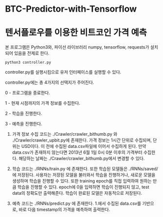 # BTC-Predictor-with-Tensorflow
# 텐서플로우를 이용한 비트코인 가격 예측

본 프로그램은 Python3와, 파이선 라이브러리 numpy, tensorflow, requests가 설치되어 있음을 전제로 한다.

    python3 controller.py

controller.py를 실행시킴으로 유저 인터페이스를 실행할 수 있다.

controller.py에는 총 4가지의 선택지가 주어진다.

0 - 프로그램을 종료한다.

1 - 현재 시점까지의 가격 정보를 수집한다.

2 - 학습을 진행한다.

3 - 예측을 진행한다.

1. 가격 정보 수집
코드는 ./Crawler/crawler_bithumb.py 와 ./Crawler/crawler_upbit.py에 존재한다. 가격 정보는 1시간 단위로 수집되며, 단위는 USD이다. 이 전에 수집된 data.csv파일에 이어서 수집하게 된다. 만약 data.csv가 존재하지 않는다면 2013년 6월 1일 0시 0분 이후의 가격부터 수집한다. 해당하는 날짜는 ./Crawler/crawler_bithumb.py에서 변경할 수 있다. 

2. 학습
코드는 ./RNNs/train.py 에 존재한다. 또한 학습된 모델들은 ./RNNs/saved/에 저장된다. 사용자는 저장된 모델을 불러와서 학습을 진행하거나, 새로운 모델을 생성하며 학습을 진행할 수 있다. 또한 training epoch를 직접 입력하여 원하는 만큼 학습을 진행할 수 있다. epoch에 0을 입력하면 학습이 진행되지 않고, test data의 정확도만 출력해준다. 학습이 완료된 모델은 자동적으로 저장된다.

3. 예측
코드는 ./RNNs/predict.py 에 존재한다. 1.에서 수집된 data.csv를 기반으로, 바로 다음 timestamp의 가격을 예측하여 출력한다.
